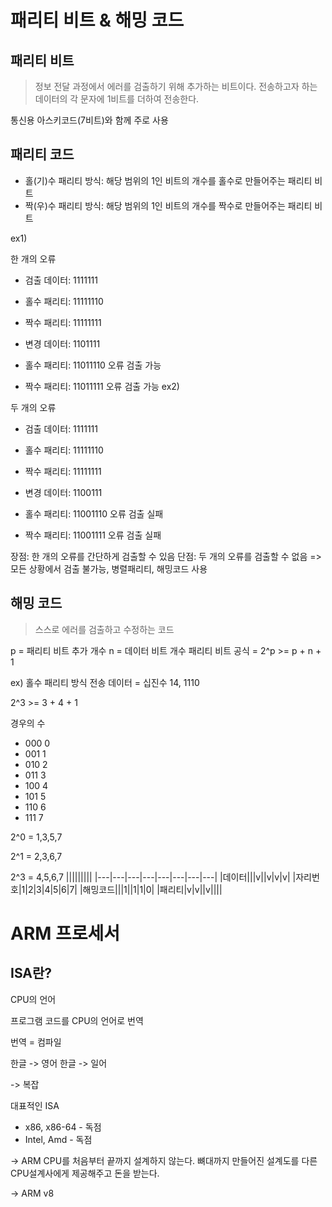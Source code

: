 # 패리티 비트 & 해밍 코드
## 패리티 비트
> 정보 전달 과정에서 에러를 검출하기 위해 추가하는 비트이다. 전송하고자 하는 데이터의 각 문자에 1비트를 더하여 전송한다.

통신용 아스키코드(7비트)와 함께 주로 사용

## 패리티 코드
- 홀(기)수 패리티 방식: 해당 범위의 1인 비트의 개수를 홀수로 만들어주는 패리티 비트 
- 짝(우)수 패리티 방식: 해당 범위의 1인 비트의 개수를 짝수로 만들어주는 패리티 비트 

ex1)

한 개의 오류
- 검출 데이터:  1111111
- 홀수 패리티:  11111110
- 짝수 패리티:  11111111

- 변경 데이터:  1101111
- 홀수 패리티:  11011110 오류 검출 가능
- 짝수 패리티:  11011111 오류 검출 가능
ex2)

두 개의 오류
- 검출 데이터:  1111111
- 홀수 패리티:  11111110
- 짝수 패리티:  11111111

- 변경 데이터:  1100111
- 홀수 패리티:  11001110 오류 검출 실패
- 짝수 패리티:  11001111 오류 검출 실패

장점: 한 개의 오류를 간단하게 검출할 수 있음
단점: 두 개의 오류를 검출할 수 없음 => 모든 상황에서 검출 불가능, 병렬패리티, 해밍코드 사용

## 해밍 코드
> 스스로 에러를 검출하고 수정하는 코드

p = 패리티 비트 추가 개수
n = 데이터 비트 개수
패리티 비트 공식 = 2^p >= p + n + 1

ex)
홀수 패리티 방식 전송 데이터 = 십진수 14, 1110

2^3 >= 3 + 4 + 1

경우의 수
- 000 0
- 001 1
- 010 2
- 011 3
- 100 4
- 101 5
- 110 6
- 111 7

2^0 = 1,3,5,7

2^1 = 2,3,6,7

2^3 = 4,5,6,7
|||||||||
|---|---|---|---|---|---|---|---|
|데이터|||v||v|v|v|
|자리번호|1|2|3|4|5|6|7|
|해밍코드|||1||1|1|0|
|패리티|v|v||v||||

# ARM 프로세서
## ISA란?
CPU의 언어

프로그램 코드를 CPU의 언어로 번역

번역 = 컴파일

한글 -> 영어
한글 -> 일어

-> 복잡

대표적인 ISA

- x86, x86-64 - 독점
- Intel, Amd - 독점

-> ARM
CPU를 처음부터 끝까지 설계하지 않는다.
뼈대까지 만들어진 설계도를 다른 CPU설계사에게 제공해주고 돈을 받는다.

-> ARM v8
